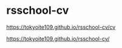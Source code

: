# rsschool-cv
https://tokyoite109.github.io/rsschool-cv/cv

https://tokyoite109.github.io/rsschool-cv/

